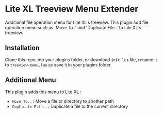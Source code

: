 # Lite XL Treeview Menu Extender
Additional file operation menu for Lite XL's treeview. This plugin add file operation menu such as 'Move To..' and 'Duplicate File..' to Lite XL's treeview.

## Installation
Clone this repo into your plugins folder, or download `init.lua` file, rename it to `treeview-menu.lua` as save it in your plugins folder.

## Additional Menu
This plugin adds this menu to Lite XL :
- `Move To..` : Move a file or directory to another path
- `Duplicate File..` : Duplicate a file to the current directory
